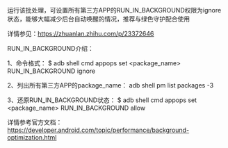 运行该批处理，可设置所有第三方APP的RUN_IN_BACKGROUND权限为ignore状态，能够大幅减少后台自动唤醒的情况，推荐与绿色守护配合使用

详情参见：https://zhuanlan.zhihu.com/p/23372646

RUN_IN_BACKGROUND介绍：

1、命令格式：
$ adb shell cmd appops set &lt;package_name&gt; RUN_IN_BACKGROUND ignore

2、列出所有第三方APP的package_name：
adb shell pm list packages -3

3、还原RUN_IN_BACKGROUND状态：
$ adb shell cmd appops set &lt;package_name&gt; RUN_IN_BACKGROUND allow

详情参考官方文档：https://developer.android.com/topic/performance/background-optimization.html

